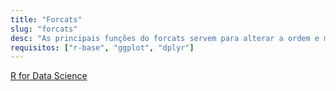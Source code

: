 ```yaml
---
title: "Forcats"
slug: "forcats"
desc: "As principais funções do forcats servem para alterar a ordem e modificar os níveis de um fator. Para exemplificar a utilidade dessas funções, neste tutorial vamos utilizá-las em situações corriqueiras."
requisitos: ["r-base", "ggplot", "dplyr"]
---
```


[<i class="fas fa-book"></i> R for Data Science](http://r4ds.had.co.nz/factors.html)